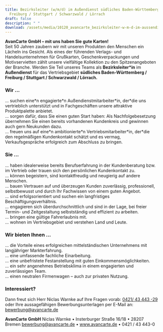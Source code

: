 ```yaml
---
title: Bezirksleiter (w/m/d) im Außendienst südliches Baden-Württemberg /
  Freiburg / Stuttgart / Schwarzwald / Lörrach
draft: false
description: " "
download: /assets/media/10120_avancarte_bezirksleiter-w-m-d-im-aussendienst_suedliches-baden-wuerttemberg-freiburg-stuttgart-schwarzwald-loerrach.pdf
---
```

**AvanCarte GmbH  – mit uns haben Sie gute Karten!**\
Seit 50 Jahren zaubern wir mit unseren Produkten den Menschen ein Lächeln ins Gesicht. Als eines der führenden Verlags- und Handelsunternehmen für Grußkarten, Geschenkverpackungen und Motivservietten zählt unsere vielfältige Kollektion zu den Spitzenangeboten der Branche. Werden Sie Teil unseres Teams als **Bezirksleiter*in** im **Außendienst** für das Vertriebsgebiet **südliches Baden-Württemberg / Freiburg / Stuttgart / Schwarzwald / Lörrach.**

### Wir ...

... suchen eine\*n engagierte\*n Außendienstmitarbeiter\*in, der\*die uns vertrieblich unterstützt und in Fachgeschäften unsere attraktive Produktpalette anbietet.\
... sorgen dafür, dass Sie einen guten Start haben: Als Nachfolgebesetzung übernehmen Sie einen bereits vorhandenen Kundenkreis und gewinnen auch gern Neukunden dazu. \
... freuen uns auf eine\*n ambitionierte\*n Vertriebsmitarbeiter\*in, der\*die den regelmäßigen Kundenkontakt schätzt und es vermag, Verkaufsgespräche erfolgreich zum Abschluss zu bringen.

### Sie ...

... haben idealerweise bereits Berufserfahrung in der Kundenberatung bzw. im Vertrieb oder trauen sich den persönlichen Kundenkontakt zu.\
... können begeistern, sind kontaktfreudig und neugierig auf andere Menschen.\
... bauen Vertrauen auf und überzeugen Kunden zuverlässig, professionell, selbstbewusst und durch Ihr Fachwissen von einem guten Angebot.\
... sind erfolgsorientiert und suchen ein langfristiges Beschäftigungsverhältnis.\
... engagieren sich überdurchschnittlich und sind in der Lage, bei freier Termin- und Zeitgestaltung selbstständig und effizient zu arbeiten.\
... bringen eine gültige Fahrerlaubnis mit.\
... wohnen im Vertriebsgebiet und verstehen Land und Leute.

### Wir bieten Ihnen ...

... die Vorteile eines erfolgreichen mittelständischen Unternehmens mit langjähriger Markterfahrung.\
... eine umfassende fachliche Einarbeitung.\
... eine unbefristete Festanstellung mit guten Einkommensmöglichkeiten.\
... ein sehr angenehmes Betriebsklima in einem engagierten und zuverlässigen Team.\
... einen neutralen Firmenwagen – auch zur privaten Nutzung.

### Interessiert?

Dann freut sich Herr Niclas Warnke auf Ihre Fragen vorab: [0421/ 43 443 -29](tel:04214344329)\
oder Ihre aussagefähigen Bewerbungsunterlagen per E-Mail an: [bewerbung@avancarte.de](<mailto: bewerbung@avancarte.de>)

**AvanCarte GmbH**
Niclas Warnke • Insterburger Straße 16/18 • 28207 Bremen
[bewerbung@avancarte.de](<mailto: bewerbung@avancarte.de>) • www.avancarte.de • 0421 / 43 443-0